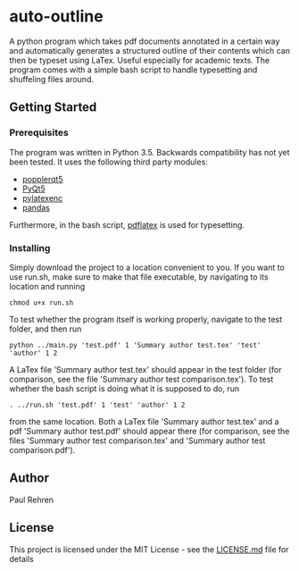# auto-outline

A python program which takes pdf documents annotated in a certain way and automatically generates a structured outline of their contents which can then be typeset using LaTex. Useful especially for academic texts. The program comes with a simple bash script to handle typesetting and shuffeling files around.

## Getting Started

### Prerequisites

The program was written in Python 3.5. Backwards compatibility has not yet been tested. 
It uses the following third party modules:
* [popplerqt5](https://github.com/wbsoft/python-poppler-qt5)
* [PyQt5](https://www.riverbankcomputing.com/software/pyqt/intro)
* [pylatexenc](https://github.com/phfaist/pylatexenc) 
* [pandas](https://pandas.pydata.org/)

Furthermore, in the bash script, [pdflatex](https://gist.github.com/rain1024/98dd5e2c6c8c28f9ea9d) is used for typesetting.

### Installing

Simply download the project to a location convenient to you. If you want to use run.sh, make sure to make that file executable, by navigating to its location and running
```
chmod u+x run.sh
```
To test whether the program itself is working properly, navigate to the test folder, and then run
```
python ../main.py 'test.pdf' 1 'Summary author test.tex' 'test' 'author' 1 2
```

A LaTex file 'Summary author test.tex' should appear in the test folder (for comparison, see the file 'Summary author test comparison.tex'). To test whether the bash script is doing what it is supposed to do, run
```
. ../run.sh 'test.pdf' 1 'test' 'author' 1 2
```
from the same location. Both a LaTex file 'Summary author test.tex' and a pdf 'Summary author test.pdf' should appear there (for comparison, see the files 'Summary author test comparison.tex' and 'Summary author test comparison.pdf').

## Author

Paul Rehren

## License

This project is licensed under the MIT License - see the [LICENSE.md](LICENSE.md) file for details


